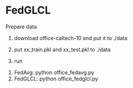 # FedGLCL

Prepare data

1. download office-caltech-10 and put it to ./data

2. put xx_train.pkl and xx_test.pkl to ./data

3. run

1) FedAvg: python office_fedavg.py
2) FedGLCL: python office_fedglcl.py
